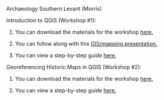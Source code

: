 Archaeology Southern Levant (Morris)

Introduction to QGIS (Workshop #1):

1. You can download the materials for the workshop [here.](https://github.com/barnarderc/workshops/blob/master/Spring%202017/Archaeology%20of%20the%20Bronze%20and%20Iron%20Ages%20in%20the%20Southern%20Levant/ERC_QGISWORKSHOP_1.zip)

2. You can follow along with this [GIS/mapping presentation.](https://github.com/barnarderc/workshops/blob/master/Spring%202017/Archaeology%20of%20the%20Bronze%20and%20Iron%20Ages%20in%20the%20Southern%20Levant/introduction_to_gis_workshophistorical_1.pdf)

3. You can view a step-by-step guide [here.](https://github.com/barnarderc/workshops/blob/master/Spring%202017/Archaeology%20of%20the%20Bronze%20and%20Iron%20Ages%20in%20the%20Southern%20Levant/stepbystepguide_introqgis_1.pdf)
 
Georeferencing Historic Maps in QGIS (Workshop #2):

1. You can download the materials for the workshop [here.](https://github.com/barnarderc/workshops/blob/master/Spring%202017/Archaeology%20of%20the%20Bronze%20and%20Iron%20Ages%20in%20the%20Southern%20Levant/02_ERCGISWORKSHOP.zip)

2. You can view a step-by-step guide [here.](https://github.com/barnarderc/workshops/blob/master/Spring%202017/Archaeology%20of%20the%20Bronze%20and%20Iron%20Ages%20in%20the%20Southern%20Levant/QGISworkshop2.pdf)
